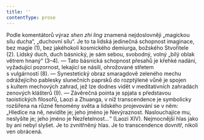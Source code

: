 ```yaml
---
title: ''
contentType: prose
---
```


<section>

Podle komentátorů výraz _shen_ _zhi_ _ling_ znamená nejdoslovněji „magickou sílu ducha“, „duchovní sílu“. Je to ta lidská jedinečná schopnost imaginace, bez magie (1), bez jakéhokoli kosmického demiurga, božského Stvořitele (2). Lidský duch, duch básnický, je sám sebou, svobodný, volný „bílý oblak větrem hnaný“ (3–4). — Tato básnická schopnost přesahů je křehké nadání, vyžadující pozornost, lekající se násilí, ohrožované střetem s vulgárností (8). — Synestetický obraz smaragdově zeleného mechu odrážejícího pablesky slunečních paprsků do rozptýlené vůně je spojen s kultem mechových zahrad, jež lze dodnes vidět v meditativních zahradách zenových klášterů (9). — Závěrečná pointa je spjata s představou taoistických filosofů, Laozi a Zhuanga, v níž transcendence je symbolicky rozšířena na různé fenomény světa a lidského projevování se v něm: „Hledíce na ně, nevidíte je; jeho jméno je Nevýraznost. Naslouchajíce mu, neslyšíte je; jeho jméno je Nezřetelnost…“ (Laozi XIV). Nejmocnější hlas jako by ani nebyl slyšet. Je to zvnitřněný hlas. Je to transcendence dovnitř, nikoli ven obrácená.

</section>
